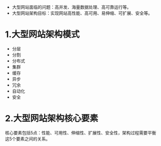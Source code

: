 * 大型网站面临的问题：高并发、海量数据处理、高可靠运行等。
* 大型网站架构目标：实现网站高性能、高可用、易伸缩、可扩展、安全等。

# 1.大型网站架构模式

* 分层
* 分割
* 分布式
* 集群
* 缓存
* 异步
* 冗余
* 自动化
* 安全

# 2.大型网站架构核心要素

核心要素包括5点：性能、可用性、伸缩性、扩展性、安全性，架构过程需要平衡这5个要素之间的关系。




